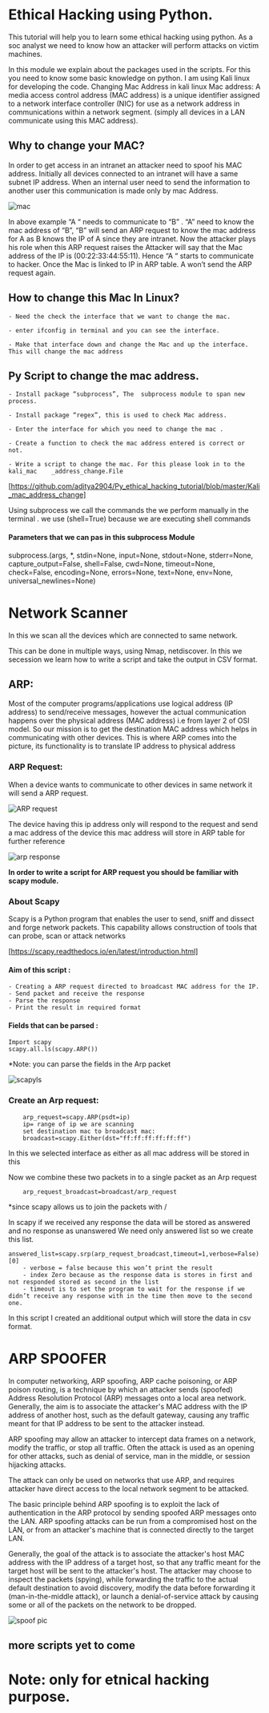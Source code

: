 # Ethical Hacking using Python.
This tutorial will help you to learn some ethical hacking using python. As a soc analyst we need to know how an attacker will perform attacks on victim machines. 

In this module we explain about the packages used in the scripts. For this you need to know some basic knowledge on python. 
I am using Kali linux for developing the code.
Changing Mac Address in kali linux
Mac address: A media access control address (MAC address) is a unique identifier assigned to a network interface controller (NIC) for use as a network address in communications within a network segment. (simply all devices in  a LAN communicate using this MAC address).

## Why to change your MAC?

In order to get access in an intranet an attacker need to spoof his MAC address. 
Initially all devices connected to an intranet will have a same subnet IP address. When an internal user need to send the information to another user this communication is made only by mac Address.

![mac](/mac.jpg)

In above example  “A “ needs to communicate to “B” . “A” need to know the mac address of “B”, “B” will send an ARP request to know the mac address for A as B knows the IP of A since they are intranet. Now the attacker plays his role when this ARP request raises the Attacker will say that the Mac address of the IP is (00:22:33:44:55:11). Hence “A “ starts to communicate to hacker. Once the Mac is linked to IP in ARP table. A won’t send the ARP request again. 

## How to change this Mac In Linux?

	- Need the check the interface that we want to change the mac.
  
	- enter ifconfig in terminal and you can see the interface.
  
	- Make that interface down and change the Mac and up the interface. This will change the mac address
  
## Py Script to change the mac address.

	- Install package “subprocess”, The  subprocess module to span new process.
  
	- Install package “regex”, this is used to check Mac address. 
  
	- Enter the interface for which you need to change the mac .
  
	- Create a function to check the mac address entered is correct or not. 
  
	- Write a script to change the mac. For this please look in to the kali_mac    _address_change.File
  [https://github.com/aditya2904/Py_ethical_hacking_tutorial/blob/master/Kali_mac_address_change]
  
Using subprocess we call the commands the we perform manually in the terminal . we use (shell=True) because we are executing shell commands
#### Parameters that we can pas in this subprocess Module 
subprocess.<function>(args, *, stdin=None, input=None, stdout=None, stderr=None, capture_output=False, shell=False, cwd=None, timeout=None, check=False, encoding=None, errors=None, text=None, env=None, universal_newlines=None)

# Network Scanner

 In this we scan all the devices which are connected to same network.
  
This can be done in multiple ways, using Nmap, netdiscover. In this we secession we learn how to write a script and take the output in CSV format. 

## ARP:

Most of the computer programs/applications use logical address (IP address) to send/receive messages, however the actual communication happens over the physical address (MAC address) i.e from layer 2 of OSI model. So our mission is to get the destination MAC address which helps in communicating with other devices. This is where ARP comes into the picture, its functionality is to translate IP address to physical address

### ARP Request: 
When a device wants to communicate to other devices in same network it will send a ARP request. 

![ARP request](https://github.com/aditya2904/Py_ethical_hacking_tutorial/blob/master/Saved%20Pictures/ARP%20request.png)


The device having this ip address only will respond to the request and send a mac address of the device this mac address will store in ARP table for further reference 

![arp response](https://github.com/aditya2904/Py_ethical_hacking_tutorial/blob/master/Saved%20Pictures/ARP%20response.png)

**In order to write a script for ARP request you should be familiar  with scapy module.**

### About Scapy

Scapy is a Python program that enables the user to send, sniff and dissect and forge network packets. This capability allows construction of tools that can probe, scan or attack networks

[https://scapy.readthedocs.io/en/latest/introduction.html]

#### Aim of this script :

	- Creating a ARP request directed to broadcast MAC address for the IP.
	- Send packet and receive the response 
	- Parse the response
	- Print the result in required format 

#### Fields that can be parsed : 

	Import scapy 
	scapy.all.ls(scapy.ARP())
*Note: you can  parse the fields in the Arp packet 

![scapyls](https://github.com/aditya2904/Py_ethical_hacking_tutorial/blob/master/Saved%20Pictures/scapyls.jpeg)

 
### Create an Arp request:
		arp_request=scapy.ARP(psdt=ip)
		ip= range of ip we are scanning 
		set destination mac to broadcast mac:
		broadcast=scapy.Either(dst="ff:ff:ff:ff:ff:ff")
 In this we selected interface as either as all mac address will be stored in this 

Now we combine these two packets in to a single packet as an Arp request 

		arp_request_broadcast=broadcast/arp_request 
*since scapy allows us to join the packets with / 

In scapy if we received any response the data will be stored as answered and no response as unanswered
We need only answered list so we create this list.

	answered_list=scapy.srp(arp_request_broadcast,timeout=1,verbose=False)[0]
		- verbose = false because this won’t print the result 
		- index Zero because as the response data is stores in first and not responded stored as second in the list 
		- timeout is to set the program to wait for the response if we didn’t receive any response with in the time then move to the second one.
In this script I created an additional output which will store the data in csv format.

# ARP SPOOFER

In computer networking, ARP spoofing, ARP cache poisoning, or ARP poison routing, is a technique by which an attacker sends (spoofed) Address Resolution Protocol (ARP) messages onto a local area network. Generally, the aim is to associate the attacker's MAC address with the IP address of another host, such as the default gateway, causing any traffic meant for that IP address to be sent to the attacker instead.

ARP spoofing may allow an attacker to intercept data frames on a network, modify the traffic, or stop all traffic. Often the attack is used as an opening for other attacks, such as denial of service, man in the middle, or session hijacking attacks.

The attack can only be used on networks that use ARP, and requires attacker have direct access to the local network segment to be attacked.

The basic principle behind ARP spoofing is to exploit the lack of authentication in the ARP protocol by sending spoofed ARP messages onto the LAN. ARP spoofing attacks can be run from a compromised host on the LAN, or from an attacker's machine that is connected directly to the target LAN.

Generally, the goal of the attack is to associate the attacker's host MAC address with the IP address of a target host, so that any traffic meant for the target host will be sent to the attacker's host. The attacker may choose to inspect the packets (spying), while forwarding the traffic to the actual default destination to avoid discovery, modify the data before forwarding it (man-in-the-middle attack), or launch a denial-of-service attack by causing some or all of the packets on the network to be dropped.

![spoof pic](https://github.com/aditya2904/Py_ethical_hacking_tutorial/blob/master/Saved%20Pictures/arpspoof.png)



	
## more scripts yet to come
	
# Note: only for etnical hacking purpose.
	




